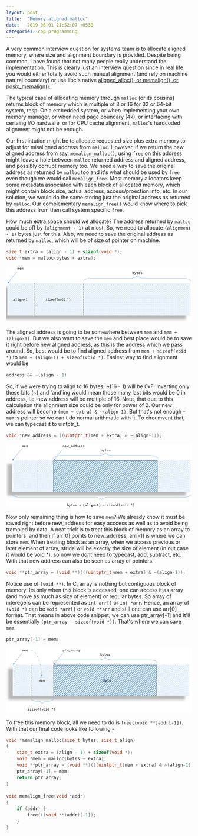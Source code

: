 ```yaml
---
layout: post
title:  "Memory aligned malloc"
date:   2019-06-01 21:52:07 +0530
categories: cpp programming
---
```


A very common interview question for systems team is to allocate aligned memory, where size and alignment boundary is provided. Despite being common, I have found that not many people really understand the implementation. This is clearly just an interview question since in real life you would either totally avoid such manual alignment (and rely on machine natural boundary) or use libc's native [aligned_alloc(), or memalign(), or posix_memalign()](https://www.gnu.org/software/libc/manual/html_node/Aligned-Memory-Blocks.html).

The typical case of allocating memory through `malloc` (or its cousins) returns block of memory which is multiple of 8 or 16 for 32 or 64-bit system, resp. On a embedded system, or when implementing your own memory manager, or when need page boundary (4k), or interfacing with certaing I/O hardware, or for CPU cache alignment, `malloc`'s hardcoded alignment might not be enough.

Our first intution might be to allocate requested size plus extra memory to adjust for misaligned address from `malloc`. However, if we return the new aligned address from say, `memalign_malloc()`, using `free` on this address might leave a hole between `malloc` returned address and aligned address, and possibly corrupt memory too. We need a way to save the original address as returned by `malloc` too and it's what should be used by `free` even though we would call `memalign_free`. Most memory allocators keep some metadata associated with each block of allocated memory, which might contain block size, actual address, access/proection info, etc. In our solution, we would do the same storing just the original address as returned by `malloc`. Our complementary `memalign_free()` would know where to pick this address from then call system specific `free`.

How much extra space should we allocate? The address returned by `malloc` could be off by `(alignment - 1)` at most. So, we need to allocate `(alignment - 1)` bytes just for this. Also, we need to save the original address as returned by `malloc`, which will be of size of pointer on machine.

```c
size_t extra = (align - 1) + sizeof(void *);
void *mem = malloc(bytes + extra);
```
<img src="/static/img/memalign-a.png" alt="">

The aligned address is going to be somewhere between `mem` and `mem + (align-1)`. But we also want to save the `mem` and best place would be to save it right before new aligned address, as this is the address which we pass around. So, best would be to find aligned address from `mem + sizeof(void *)` to `mem + (align-1) + sizeof(void *)`. Easiest way to find alignment would be 

```c
address && ~(align - 1)
```

So, if we were trying to align to 16 bytes, ~(16 - 1) will be 0xF. Inverting only these bits (~) and 'and'ing would mean those many last bits would be 0 in address, i.e. new address will be multiple of 16. Note, that due to this calculation the alignment size could be only for power of 2. Our new address will become `(mem + extra) & ~(align-1)`. But that's not enough - `mem` is pointer so we can't do normal arithmatic with it. To circumvent that, we can typecast it to uintptr_t.

```c
void *new_address = ((uintptr_t)mem + extra) & ~(align-1));
```

<img src="/static/img/memalign-b.png" alt="">

Now only remaining thing is how to save `mem`? We already know it must be saved right before new_address for easy acccess as well as to avoid being trampled by data. A neat trick is to treat this block of memory as an array to pointers, and then if arr[0] points to new_address, arr[-1] is where we can store `mem`. When treating block as an array, when we access previous or later element of array, stride will be exactly the size of element (in out case it would be void \*), so now we dont need to typecast, add, subtract, etc. With that new address can also be seen as array of pointers.

```c
void **ptr_array = (void **)(((uintptr_t)mem + extra) & ~(align-1));
```

Notice use of `(void **)`. In C, array is nothing but contiguous block of memory. Its only when this block is accessed, one can access it as array (and move as much as size of element) or regular bytes. So array of interegers can be represented as `int arr[]` or `int *arr`. Hence, an array of `(void *)` can be `void *arr[]` or `void **arr` and still one can use arr[0] format. That means in above code snippet, we can use ptr_array[-1] and it'll be essentially `(ptr_array - sizeof(void *))`. That's where we can save `mem`.

```c
ptr_array[-1] = mem;
```
<img src="/static/img/memalign-c.png" alt="">

To free this memory block, all we need to do is `free((void **)addr[-1])`. With that our final code looks like following -

```c
void *memalign_malloc(size_t bytes, size_t align)
{
    size_t extra = (align - 1) + sizeof(void *);
    void *mem = malloc(bytes + extra);
    void **ptr_array = (void **)(((uintptr_t)mem + extra) & ~(align-1));
    ptr_array[-1] = mem;
    return ptr_array;
}

void memalign_free(void *addr)
{
    if (addr) {
        free(((void **)addr)[-1]);
    }
}
```
